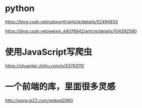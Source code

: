 
# python   
https://blog.csdn.net/rubinorth/article/details/52494833

https://blog.csdn.net/weixin_44076842/article/details/104392580

# 使用JavaScript写爬虫   
https://zhuanlan.zhihu.com/p/53763115

# 一个前端的库，里面很多灵感
http://www.jq22.com/webqd2680